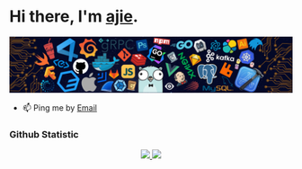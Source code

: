 # Hi there, I'm [ajie](https://ajiekusumadhany.com/).

![image](./header_.png)

- 📫 Ping me by [Email](mailto:ajiekusumadhany@gmail.com)

 ### Github Statistic
<p align="center">
<a href="https://github.com/ajiekusumadhany">
  <img width="49%" src="https://github-readme-stats-eight-theta.vercel.app/api?username=ajiekusumadhany&show_icons=true&theme=algolia&include_all_commits=true&count_private=true"/>
    <img width="49%" src="https://github-readme-streak-stats.herokuapp.com/?user=ajiekusumadhany&theme=algolia" />
</a>
</p>

